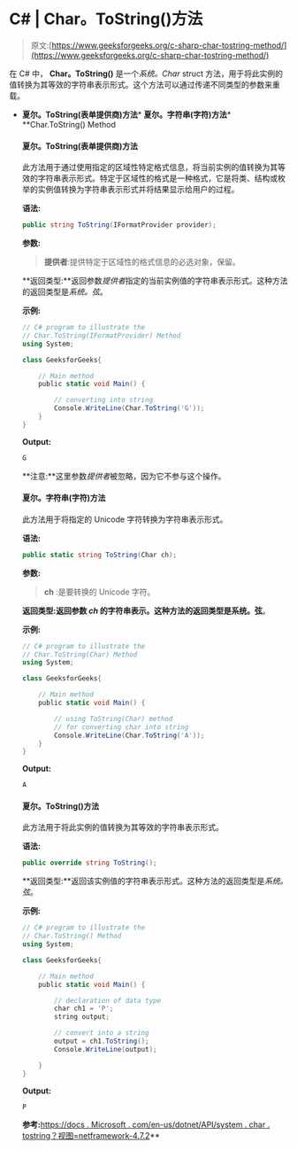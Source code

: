 # C# | Char。ToString()方法

> 原文:[https://www.geeksforgeeks.org/c-sharp-char-tostring-method/](https://www.geeksforgeeks.org/c-sharp-char-tostring-method/)

在 C# 中， **Char。ToString()** 是一个*系统。Char* struct 方法，用于将此实例的值转换为其等效的字符串表示形式。这个方法可以通过传递不同类型的参数来重载。

*   **夏尔。ToString(表单提供商)方法***   **夏尔。字符串(字符)方法***   **Char.ToString() Method

    #### 夏尔。ToString(表单提供商)方法

    此方法用于通过使用指定的区域性特定格式信息，将当前实例的值转换为其等效的字符串表示形式。特定于区域性的格式是一种格式，它是将类、结构或枚举的实例值转换为字符串表示形式并将结果显示给用户的过程。

    **语法:**

    ```cs
    public string ToString(IFormatProvider provider);
    ```

    **参数:**

    > **提供者**:提供特定于区域性的格式信息的必选对象，保留。

    **返回类型:**返回参数*提供者*指定的当前实例值的字符串表示形式。这种方法的返回类型是*系统。弦*。

    **示例:**

    ```cs
    // C# program to illustrate the
    // Char.ToString(IFormatProvider) Method
    using System;

    class GeeksforGeeks{

        // Main method
        public static void Main() {

            // converting into string
            Console.WriteLine(Char.ToString('G')); 
        }
    }
    ```

    **Output:**

    ```cs
    G

    ```

    **注意:**这里参数*提供者*被忽略，因为它不参与这个操作。

    #### 夏尔。字符串(字符)方法

    此方法用于将指定的 Unicode 字符转换为字符串表示形式。

    **语法:**

    ```cs
    public static string ToString(Char ch);
    ```

    **参数:**

    > **ch** :是要转换的 Unicode 字符。

    **返回类型:**返回参数 *ch* 的字符串表示。这种方法的返回类型是**系统。弦**。

    **示例:**

    ```cs
    // C# program to illustrate the
    // Char.ToString(Char) Method
    using System;

    class GeeksforGeeks{

        // Main method
        public static void Main() {

            // using ToString(Char) method
            // for converting char into string
            Console.WriteLine(Char.ToString('A'));
        }
    }
    ```

    **Output:**

    ```cs
    A

    ```

    #### 夏尔。ToString()方法

    此方法用于将此实例的值转换为其等效的字符串表示形式。

    **语法:**

    ```cs
    public override string ToString();
    ```

    **返回类型:**返回该实例值的字符串表示形式。这种方法的返回类型是*系统。弦*。

    **示例:**

    ```cs
    // C# program to illustrate the
    // Char.ToString() Method
    using System;

    class GeeksforGeeks{

        // Main method
        public static void Main() {

            // declaration of data type
            char ch1 = 'P';
            string output;

            // convert into a string
            output = ch1.ToString();
            Console.WriteLine(output);

        }
    }
    ```

    **Output:**

    ```cs
    P

    ```

    **参考:**[https://docs . Microsoft . com/en-us/dotnet/API/system . char . tostring？视图=netframework-4.7.2](https://docs.microsoft.com/en-us/dotnet/api/system.char.tostring?view=netframework-4.7.2)**